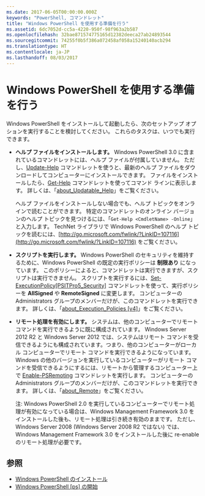 ```yaml
---
ms.date: 2017-06-05T00:00:00.000Z
keywords: "PowerShell, コマンドレット"
title: "Windows PowerShell を使用する準備を行う"
ms.assetid: 6dc7052d-cc5a-4220-950f-98f963a2b587
ms.openlocfilehash: 32bae871574775165d12382deeca27ab24893544
ms.sourcegitcommit: 74255f0b5f386a072458af058a15240140acb294
ms.translationtype: HT
ms.contentlocale: ja-JP
ms.lasthandoff: 08/03/2017
---
```

# <a name="getting-ready-to-use-windows-powershell"></a>Windows PowerShell を使用する準備を行う
Windows PowerShell をインストールして起動したら、次のセットアップ オプションを実行することを検討してください。 これらのタスクは、いつでも実行できます。

-   **ヘルプ ファイルをインストールします。** Windows PowerShell 3.0 に含まれているコマンドレットには、ヘルプ ファイルが付属していません。 ただし、[Update-Help](https://technet.microsoft.com/en-us/library/93e1d870-ace6-432b-8778-8920291d7545) コマンドレットを使うと、最新のヘルプ ファイルをダウンロードしてコンピューターにインストールできます。 ファイルをインストールしたら、[Get-Help](https://technet.microsoft.com/en-us/library/1f46eeb4-49d7-4bec-bb29-395d9b42f54a) コマンドレットを使ってコマンド ラインに表示します。 詳しくは、「[about_Updatable_Help](https://technet.microsoft.com/en-us/library/10bba75c-f4ac-4ca1-bbf3-8f34dd521ffe)」をご覧ください。

    ヘルプ ファイルをインストールしない場合でも、ヘルプ トピックをオンラインで読むことができます。 特定のコマンドレットのオンライン バージョンのヘルプ トピックを見つけるには、「`Get-Help <CmdletName> -Online`」と入力します。 TechNet ライブラリで Windows PowerShell のヘルプ トピックを読むには、[http://go.microsoft.com/fwlink/?LinkID=107116](http://go.microsoft.com/fwlink/?LinkID=107116) をご覧ください。

-   **スクリプトを実行します。** Windows PowerShell のセキュリティを維持するために、Windows PowerShell の既定の実行ポリシーは **制限あり** になっています。 このポリシーによると、コマンドレットは実行できますが、スクリプトは実行できません。 スクリプトを実行するには、[Set-ExecutionPolicy[PSITPro5_Security]](https://technet.microsoft.com/en-us/library/5690a0e1-495b-4e63-8280-65ead7bf01ab) コマンドレットを使って、実行ポリシーを **AllSigned** や **RemoteSigned** に変更します。 コンピューターの Administrators グループのメンバーだけが、このコマンドレットを実行できます。 詳しくは、「[about_Execution_Policies [v4]](https://technet.microsoft.com/en-us/library/347708dc-1515-4d74-978b-8334603472e6)」をご覧ください。

-   **リモート処理を有効にします。** システムは、他のコンピューターでリモート コマンドを実行できるように既に構成されています。 Windows Server 2012 R2 と Windows Server 2012 では、システムはリモート コマンドを受信できるようにも構成されています。つまり、他のコンピューターがローカル コンピューターでリモート コマンドを実行できるようになっています。 Windows の他のバージョンを実行しているコンピューターがリモート コマンドを受信できるようにするには、リモートから管理するコンピューター上で [Enable-PSRemoting](https://technet.microsoft.com/en-us/library/19437c28-33b8-4ac1-9113-8439cc8beffb) コマンドレットを実行します。 コンピューターの Administrators グループのメンバーだけが、このコマンドレットを実行できます。 詳しくは、「[about_Remote](https://technet.microsoft.com/en-us/library/9b4a5c87-9162-4adf-bdfe-fbc80b9b8970)」をご覧ください。

    注: Windows PowerShell 2.0 を実行しているコンピューターでリモート処理が有効になっている場合は、Windows Management Framework 3.0 をインストールした後も、リモート処理は引き続き有効のままです。 ただし、Windows Server 2008 (Windows Server 2008 R2 ではない) では、Windows Management Framework 3.0 をインストールした後に re-enable のリモート処理が必要です。

## <a name="see-also"></a>参照
- [Windows PowerShell のインストール](../setup/Installing-Windows-PowerShell.md)
- [Windows PowerShell [ps] の開始](https://technet.microsoft.com/en-us/library/8ec8c2d7-8e7c-4722-a3d2-498fe5739a8e)

